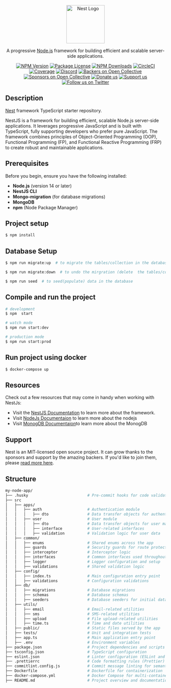 <p align="center">
  <a href="http://nestjs.com/" target="blank"><img src="https://nestjs.com/img/logo-small.svg" width="120" alt="Nest Logo" /></a>
</p>

[circleci-image]: https://img.shields.io/circleci/build/github/nestjs/nest/master?token=abc123def456
[circleci-url]: https://circleci.com/gh/nestjs/nest

  <p align="center">A progressive <a href="http://nodejs.org" target="_blank">Node.js</a> framework for building efficient and scalable server-side applications.</p>
    <p align="center">
<a href="https://www.npmjs.com/~nestjscore" target="_blank"><img src="https://img.shields.io/npm/v/@nestjs/core.svg" alt="NPM Version" /></a>
<a href="https://www.npmjs.com/~nestjscore" target="_blank"><img src="https://img.shields.io/npm/l/@nestjs/core.svg" alt="Package License" /></a>
<a href="https://www.npmjs.com/~nestjscore" target="_blank"><img src="https://img.shields.io/npm/dm/@nestjs/common.svg" alt="NPM Downloads" /></a>
<a href="https://circleci.com/gh/nestjs/nest" target="_blank"><img src="https://img.shields.io/circleci/build/github/nestjs/nest/master" alt="CircleCI" /></a>
<a href="https://coveralls.io/github/nestjs/nest?branch=master" target="_blank"><img src="https://coveralls.io/repos/github/nestjs/nest/badge.svg?branch=master#9" alt="Coverage" /></a>
<a href="https://discord.gg/G7Qnnhy" target="_blank"><img src="https://img.shields.io/badge/discord-online-brightgreen.svg" alt="Discord"/></a>
<a href="https://opencollective.com/nest#backer" target="_blank"><img src="https://opencollective.com/nest/backers/badge.svg" alt="Backers on Open Collective" /></a>
<a href="https://opencollective.com/nest#sponsor" target="_blank"><img src="https://opencollective.com/nest/sponsors/badge.svg" alt="Sponsors on Open Collective" /></a>
  <a href="https://paypal.me/kamilmysliwiec" target="_blank"><img src="https://img.shields.io/badge/Donate-PayPal-ff3f59.svg" alt="Donate us"/></a>
    <a href="https://opencollective.com/nest#sponsor"  target="_blank"><img src="https://img.shields.io/badge/Support%20us-Open%20Collective-41B883.svg" alt="Support us"></a>
  <a href="https://twitter.com/nestframework" target="_blank"><img src="https://img.shields.io/twitter/follow/nestframework.svg?style=social&label=Follow" alt="Follow us on Twitter"></a>
</p>
  <!--[![Backers on Open Collective](https://opencollective.com/nest/backers/badge.svg)](https://opencollective.com/nest#backer)
  [![Sponsors on Open Collective](https://opencollective.com/nest/sponsors/badge.svg)](https://opencollective.com/nest#sponsor)-->

## Description

[Nest](https://github.com/nestjs/nest) framework TypeScript starter repository.

NestJS is a framework for building efficient, scalable Node.js server-side applications. It leverages progressive JavaScript and is built with TypeScript, fully supporting developers who prefer pure JavaScript. The framework combines principles of Object-Oriented Programming (OOP), Functional Programming (FP), and Functional Reactive Programming (FRP) to create robust and maintainable applications.

## Prerequisites

Before you begin, ensure you have the following installed:

- **Node.js** (version 14 or later)
- **NestJS CLI**
- **Mongo-migration** (for database migrations)
- **MongoDB**
- **npm** (Node Package Manager)


## Project setup

```bash
$ npm install
```

## Database Setup

```bash
$ npm run migrate:up  # to migrate the tables/collection in the database
```

```bash
$ npm run migrate:down  # to undo the mirgration (delete  the tables/collection) from the database
```

```bash
$ npm run seed  # to seed(populate) data in the database
```

## Compile and run the project

```bash
# development
$ npm  start

# watch mode
$ npm run start:dev

# production mode
$ npm run start:prod
```

## Run project using docker
```bash
$ docker-compose up
```

## Resources
Check out a few resources that may come in handy when working with NestJs:
- Visit the [NestJS Documentation](https://docs.nestjs.com) to learn more about the framework.
- Visit [NodeJs Documentaion](https://nodejs.org/en/download/package-manager) to learn more about the nodejs
- Visit [MonogDB Documentaion](https://www.mongodb.com/)to learn more about the MonogDB


## Support

Nest is an MIT-licensed open source project. It can grow thanks to the sponsors and support by the amazing backers. If you'd like to join them, please [read more here](https://docs.nestjs.com/support).

## Structure
```bash
my-node-app/
├── .husky                          # Pre-commit hooks for code validation (Husky)
├── src
│   ├── apps/                       
│   │   ├── auth                    # Authentication module
│   │   │   ├── dto                 # Data transfer objects for authentication
│   │   ├── user                    # User module
│   │   │   ├── dto                 # Data transfer objects for user management
│   │   │   ├── interface           # User-related interfaces
│   │   │   ├── validation          # Validation logic for user data
│   ├── common/                     
│   │   ├── enums                   # Shared enums across the app
│   │   ├── guards                  # Security guards for route protection
│   │   ├── interceptor             # Interceptor logic
│   │   ├── interfaces              # Common interfaces used throughout the app
│   │   ├── logger                  # Logger configuration and setup
│   │   ├── validations             # Shared validation logic
│   ├── config/                     
│   │   ├── index.ts                # Main configuration entry point
│   │   ├── validations             # Configuration validations
│   ├── db/                         
│   │   ├── migrations              # Database migrations
│   │   ├── schemas                 # Database schemas
│   │   ├── seeders                 # Database seeders for initial data
│   ├── utils/                      
│   │   ├── email                   # Email-related utilities
│   │   ├── sms                     # SMS-related utilities
│   │   ├── upload                  # File upload-related utilities
│   │   ├── time.ts                 # Time and date utilities
│   ├── public/                     # Static files served by the app
│   ├── tests/                      # Unit and integration tests
│   ├── app.ts                      # Main application entry point
│   ├── .env                        # Environment variables
├── package.json                    # Project dependencies and scripts
├── tsconfig.json                   # TypeScript configuration
├── eslint.json                     # Linter configuration (ESLint and Prettier)
├── .prettierrc                     # Code formatting rules (Prettier)
├── commitlint.config.js            # Commit message linting for semantic versioning
├── Dockerfile                      # Dockerfile for containerization
├── docker-compose.yml              # Docker Compose for multi-container setup
├── README.md                       # Project overview and documentation
```
